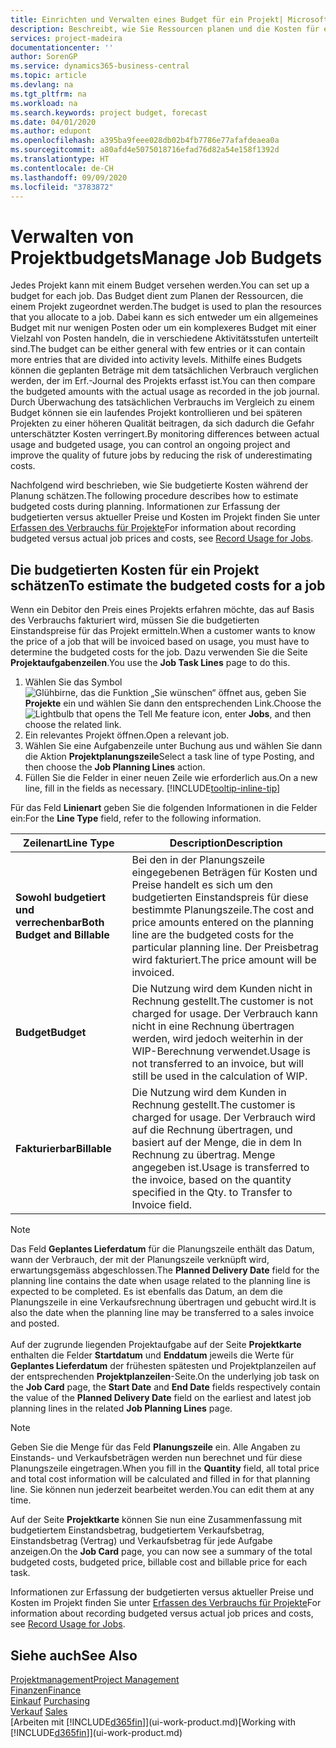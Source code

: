 ```yaml
---
title: Einrichten und Verwalten eines Budget für ein Projekt| Microsoft Docs
description: Beschreibt, wie Sie Ressourcen planen und die Kosten für ein Projekt durch das Einrichten eines Budgets für jedes Projekt prognostizieren und steuern.
services: project-madeira
documentationcenter: ''
author: SorenGP
ms.service: dynamics365-business-central
ms.topic: article
ms.devlang: na
ms.tgt_pltfrm: na
ms.workload: na
ms.search.keywords: project budget, forecast
ms.date: 04/01/2020
ms.author: edupont
ms.openlocfilehash: a395ba9feee028db02b4fb7786e77afafdeaea0a
ms.sourcegitcommit: a80afd4e5075018716efad76d82a54e158f1392d
ms.translationtype: HT
ms.contentlocale: de-CH
ms.lasthandoff: 09/09/2020
ms.locfileid: "3783872"
---
```

# <a name="manage-job-budgets"></a><span data-ttu-id="7944b-103">Verwalten von Projektbudgets</span><span class="sxs-lookup"><span data-stu-id="7944b-103">Manage Job Budgets</span></span>
<span data-ttu-id="7944b-104">Jedes Projekt kann mit einem Budget versehen werden.</span><span class="sxs-lookup"><span data-stu-id="7944b-104">You can set up a budget for each job.</span></span> <span data-ttu-id="7944b-105">Das Budget dient zum Planen der Ressourcen, die einem Projekt zugeordnet werden.</span><span class="sxs-lookup"><span data-stu-id="7944b-105">The budget is used to plan the resources that you allocate to a job.</span></span> <span data-ttu-id="7944b-106">Dabei kann es sich entweder um ein allgemeines Budget mit nur wenigen Posten oder um ein komplexeres Budget mit einer Vielzahl von Posten handeln, die in verschiedene Aktivitätsstufen unterteilt sind.</span><span class="sxs-lookup"><span data-stu-id="7944b-106">The budget can be either general with few entries or it can contain more entries that are divided into activity levels.</span></span> <span data-ttu-id="7944b-107">Mithilfe eines Budgets können die geplanten Beträge mit dem tatsächlichen Verbrauch verglichen werden, der im Erf.-Journal des Projekts erfasst ist.</span><span class="sxs-lookup"><span data-stu-id="7944b-107">You can then compare the budgeted amounts with the actual usage as recorded in the job journal.</span></span> <span data-ttu-id="7944b-108">Durch Überwachung des tatsächlichen Verbrauchs im Vergleich zu einem Budget können sie ein laufendes Projekt kontrollieren und bei späteren Projekten zu einer höheren Qualität beitragen, da sich dadurch die Gefahr unterschätzter Kosten verringert.</span><span class="sxs-lookup"><span data-stu-id="7944b-108">By monitoring differences between actual usage and budgeted usage, you can control an ongoing project and improve the quality of future jobs by reducing the risk of underestimating costs.</span></span>

<span data-ttu-id="7944b-109">Nachfolgend wird beschrieben, wie Sie budgetierte Kosten während der Planung schätzen.</span><span class="sxs-lookup"><span data-stu-id="7944b-109">The following procedure describes how to estimate budgeted costs during planning.</span></span> <span data-ttu-id="7944b-110">Informationen zur Erfassung der budgetierten versus aktueller Preise und Kosten im Projekt finden Sie unter [Erfassen des Verbrauchs für Projekte](projects-how-record-job-usage.md)</span><span class="sxs-lookup"><span data-stu-id="7944b-110">For information about recording budgeted versus actual job prices and costs, see [Record Usage for Jobs](projects-how-record-job-usage.md).</span></span>  

## <a name="to-estimate-the-budgeted-costs-for-a-job"></a><a name="JobBudgetCosts"></a> <span data-ttu-id="7944b-111">Die budgetierten Kosten für ein Projekt schätzen</span><span class="sxs-lookup"><span data-stu-id="7944b-111">To estimate the budgeted costs for a job</span></span>
<span data-ttu-id="7944b-112">Wenn ein Debitor den Preis eines Projekts erfahren möchte, das auf Basis des Verbrauchs fakturiert wird, müssen Sie die budgetierten Einstandspreise für das Projekt ermitteln.</span><span class="sxs-lookup"><span data-stu-id="7944b-112">When a customer wants to know the price of a job that will be invoiced based on usage, you must have to determine the budgeted costs for the job.</span></span> <span data-ttu-id="7944b-113">Dazu verwenden Sie die Seite **Projektaufgabenzeilen**.</span><span class="sxs-lookup"><span data-stu-id="7944b-113">You use the **Job Task Lines** page to do this.</span></span>

1. <span data-ttu-id="7944b-114">Wählen Sie das Symbol ![Glühbirne, das die Funktion „Sie wünschen“ öffnet](media/ui-search/search_small.png "Tell Me-Funktion") aus, geben Sie **Projekte** ein und wählen Sie dann den entsprechenden Link.</span><span class="sxs-lookup"><span data-stu-id="7944b-114">Choose the ![Lightbulb that opens the Tell Me feature](media/ui-search/search_small.png "Tell me what you want to do") icon, enter **Jobs**, and then choose the related link.</span></span>  
2. <span data-ttu-id="7944b-115">Ein relevantes Projekt öffnen.</span><span class="sxs-lookup"><span data-stu-id="7944b-115">Open a relevant job.</span></span>
3. <span data-ttu-id="7944b-116">Wählen Sie eine Aufgabenzeile unter Buchung aus und wählen Sie dann die Aktion **Projektplanungszeile**</span><span class="sxs-lookup"><span data-stu-id="7944b-116">Select a task line of type Posting, and then choose the **Job Planning Lines** action.</span></span>
4. <span data-ttu-id="7944b-117">Füllen Sie die Felder in einer neuen Zeile wie erforderlich aus.</span><span class="sxs-lookup"><span data-stu-id="7944b-117">On a new line, fill in the fields as necessary.</span></span> [!INCLUDE[tooltip-inline-tip](includes/tooltip-inline-tip_md.md)]   

<span data-ttu-id="7944b-118">Für das Feld **Linienart** geben Sie die folgenden Informationen in die Felder ein:</span><span class="sxs-lookup"><span data-stu-id="7944b-118">For the **Line Type** field, refer to the following information.</span></span>  

| <span data-ttu-id="7944b-119">Zeilenart</span><span class="sxs-lookup"><span data-stu-id="7944b-119">Line Type</span></span> | <span data-ttu-id="7944b-120">Description</span><span class="sxs-lookup"><span data-stu-id="7944b-120">Description</span></span> |
| --- | --- |
| <span data-ttu-id="7944b-121">**Sowohl budgetiert und verrechenbar**</span><span class="sxs-lookup"><span data-stu-id="7944b-121">**Both Budget and Billable**</span></span> |<span data-ttu-id="7944b-122">Bei den in der Planungszeile eingegebenen Beträgen für Kosten und Preise handelt es sich um den budgetierten Einstandspreis für diese bestimmte Planungszeile.</span><span class="sxs-lookup"><span data-stu-id="7944b-122">The cost and price amounts entered on the planning line are the budgeted costs for the particular planning line.</span></span> <span data-ttu-id="7944b-123">Der Preisbetrag wird fakturiert.</span><span class="sxs-lookup"><span data-stu-id="7944b-123">The price amount will be invoiced.</span></span> |
| <span data-ttu-id="7944b-124">**Budget**</span><span class="sxs-lookup"><span data-stu-id="7944b-124">**Budget**</span></span> |<span data-ttu-id="7944b-125">Die Nutzung wird dem Kunden nicht in Rechnung gestellt.</span><span class="sxs-lookup"><span data-stu-id="7944b-125">The customer is not charged for usage.</span></span> <span data-ttu-id="7944b-126">Der Verbrauch kann nicht in eine Rechnung übertragen werden, wird jedoch weiterhin in der WIP-Berechnung verwendet.</span><span class="sxs-lookup"><span data-stu-id="7944b-126">Usage is not transferred to an invoice, but will still be used in the calculation of WIP.</span></span> |
| <span data-ttu-id="7944b-127">**Fakturierbar**</span><span class="sxs-lookup"><span data-stu-id="7944b-127">**Billable**</span></span> |<span data-ttu-id="7944b-128">Die Nutzung wird dem Kunden in Rechnung gestellt.</span><span class="sxs-lookup"><span data-stu-id="7944b-128">The customer is charged for usage.</span></span> <span data-ttu-id="7944b-129">Der Verbrauch wird auf die Rechnung übertragen, und basiert auf der Menge, die in dem In Rechnung zu übertrag. Menge angegeben ist.</span><span class="sxs-lookup"><span data-stu-id="7944b-129">Usage is transferred to the invoice, based on the quantity specified in the Qty. to Transfer to Invoice field.</span></span> |

> [!NOTE]  
> <span data-ttu-id="7944b-130">Das Feld **Geplantes Lieferdatum** für die Planungszeile enthält das Datum, wann der Verbrauch, der mit der Planungszeile verknüpft wird, erwartungsgemäss abgeschlossen.</span><span class="sxs-lookup"><span data-stu-id="7944b-130">The **Planned Delivery Date** field for the planning line contains the date when usage related to the planning line is expected to be completed.</span></span> <span data-ttu-id="7944b-131">Es ist ebenfalls das Datum, an dem die Planungszeile in eine Verkaufsrechnung übertragen und gebucht wird.</span><span class="sxs-lookup"><span data-stu-id="7944b-131">It is also the date when the planning line may be transferred to a sales invoice and posted.</span></span> <br /><br /> <span data-ttu-id="7944b-132">Auf der zugrunde liegenden Projektaufgabe auf der Seite **Projektkarte** enthalten die Felder **Startdatum** und **Enddatum** jeweils die Werte für **Geplantes Lieferdatum** der frühesten spätesten und Projektplanzeilen auf der entsprechenden **Projektplanzeilen**-Seite.</span><span class="sxs-lookup"><span data-stu-id="7944b-132">On the underlying job task on the **Job Card** page, the **Start Date** and **End Date** fields respectively contain the value of the **Planned Delivery Date** field on the earliest and latest job planning lines in the related **Job Planning Lines** page.</span></span>

> [!NOTE]  
>   <span data-ttu-id="7944b-133">Geben Sie die Menge für das Feld **Planungszeile** ein. Alle Angaben zu Einstands- und Verkaufsbeträgen werden nun berechnet und für diese Planungszeile eingetragen.</span><span class="sxs-lookup"><span data-stu-id="7944b-133">When you fill in the **Quantity** field, all total price and total cost information will be calculated and filled in for that planning line.</span></span> <span data-ttu-id="7944b-134">Sie können nun jederzeit bearbeitet werden.</span><span class="sxs-lookup"><span data-stu-id="7944b-134">You can edit them at any time.</span></span>

<span data-ttu-id="7944b-135">Auf der Seite **Projektkarte** können Sie nun eine Zusammenfassung mit budgetiertem Einstandsbetrag, budgetiertem Verkaufsbetrag, Einstandsbetrag (Vertrag) und Verkaufsbetrag für jede Aufgabe anzeigen.</span><span class="sxs-lookup"><span data-stu-id="7944b-135">On the **Job Card** page, you can now see a summary of the total budgeted costs, budgeted price, billable cost and billable price for each task.</span></span>

<span data-ttu-id="7944b-136">Informationen zur Erfassung der budgetierten versus aktueller Preise und Kosten im Projekt finden Sie unter [Erfassen des Verbrauchs für Projekte](projects-how-record-job-usage.md)</span><span class="sxs-lookup"><span data-stu-id="7944b-136">For information about recording budgeted versus actual job prices and costs, see [Record Usage for Jobs](projects-how-record-job-usage.md).</span></span>

## <a name="see-also"></a><span data-ttu-id="7944b-137">Siehe auch</span><span class="sxs-lookup"><span data-stu-id="7944b-137">See Also</span></span>
[<span data-ttu-id="7944b-138">Projektmanagement</span><span class="sxs-lookup"><span data-stu-id="7944b-138">Project Management</span></span>](projects-manage-projects.md)  
[<span data-ttu-id="7944b-139">Finanzen</span><span class="sxs-lookup"><span data-stu-id="7944b-139">Finance</span></span>](finance.md)  
<span data-ttu-id="7944b-140">[Einkauf](purchasing-manage-purchasing.md)       </span><span class="sxs-lookup"><span data-stu-id="7944b-140">[Purchasing](purchasing-manage-purchasing.md)       </span></span>  
<span data-ttu-id="7944b-141">[Verkauf](sales-manage-sales.md)    </span><span class="sxs-lookup"><span data-stu-id="7944b-141">[Sales](sales-manage-sales.md)    </span></span>  
<span data-ttu-id="7944b-142">[Arbeiten mit [!INCLUDE[d365fin](includes/d365fin_md.md)]](ui-work-product.md)</span><span class="sxs-lookup"><span data-stu-id="7944b-142">[Working with [!INCLUDE[d365fin](includes/d365fin_md.md)]](ui-work-product.md)</span></span>  
